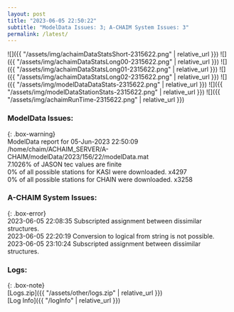 ```yaml
---
layout: post
title: "2023-06-05 22:50:22"
subtitle: "ModelData Issues: 3; A-CHAIM System Issues: 3"
permalink: /latest/
---
```


![]({{ "/assets/img/achaimDataStatsShort-2315622.png" | relative_url }})
![]({{ "/assets/img/achaimDataStatsLong00-2315622.png" | relative_url }})
![]({{ "/assets/img/achaimDataStatsLong01-2315622.png" | relative_url }})
![]({{ "/assets/img/achaimDataStatsLong02-2315622.png" | relative_url }})
![]({{ "/assets/img/modelDataDataStats-2315622.png" | relative_url }})
![]({{ "/assets/img/modelDataStationStats-2315622.png" | relative_url }})
![]({{ "/assets/img/achaimRunTime-2315622.png" | relative_url }})


### ModelData Issues:  
  
{: .box-warning}  
 ModelData report for 05-Jun-2023 22:50:09   
 /home/chaim/ACHAIM_SERVER/A-CHAIM/modelData/2023/156/22/modelData.mat   
 7.1026% of JASON tec values are finite   
 0% of all possible stations for KASI were downloaded. x4297   
 0% of all possible stations for CHAIN were downloaded. x3258   
  
### A-CHAIM System Issues:  
  
{: .box-error}  
2023-06-05 22:08:35 Subscripted assignment between dissimilar structures.  
2023-06-05 22:20:19 Conversion to logical from string is not possible.  
2023-06-05 23:10:24 Subscripted assignment between dissimilar structures.  

### Logs:  
  
{: .box-note}  
[Logs.zip]({{ "/assets/other/logs.zip" | relative_url }})  
[Log Info]({{ "/logInfo" | relative_url }})  

